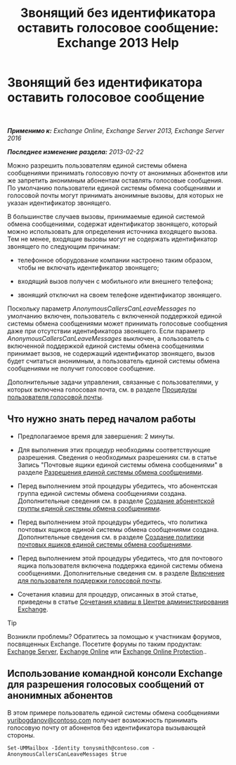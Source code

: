 ﻿---
title: 'Звонящий без идентификатора оставить голосовое сообщение: Exchange 2013 Help'
TOCTitle: Звонящий без идентификатора оставить голосовое сообщение
ms:assetid: 51367d98-e17c-4bcf-8b14-208bd1ac3af0
ms:mtpsurl: https://technet.microsoft.com/ru-ru/library/Bb232040(v=EXCHG.150)
ms:contentKeyID: 50488141
ms.date: 05/22/2018
mtps_version: v=EXCHG.150
ms.translationtype: MT
---

# Звонящий без идентификатора оставить голосовое сообщение

 

_**Применимо к:** Exchange Online, Exchange Server 2013, Exchange Server 2016_

_**Последнее изменение раздела:** 2013-02-22_

Можно разрешить пользователям единой системы обмена сообщениями принимать голосовую почту от анонимных абонентов или же запретить анонимным абонентам оставлять голосовые сообщения. По умолчанию пользователи единой системы обмена сообщениями и голосовой почты могут принимать анонимные вызовы, для которых не указан идентификатор звонящего.

В большинстве случаев вызовы, принимаемые единой системой обмена сообщениями, содержат идентификатор звонящего, который можно использовать для определения источника входящего вызова. Тем не менее, входящие вызовы могут не содержать идентификатор звонящего по следующим причинам:

  - телефонное оборудование компании настроено таким образом, чтобы не включать идентификатор звонящего;

  - входящий вызов получен с мобильного или внешнего телефона;

  - звонящий отключил на своем телефоне идентификатор звонящего.

Поскольку параметр *AnonymousCallersCanLeaveMessages* по умолчанию включен, пользователь с включенной поддержкой единой системы обмена сообщениями может принимать голосовые сообщения даже при отсутствии идентификатора звонящего. Если параметр *AnonymousCallersCanLeaveMessages* выключен, а пользователь с включенной поддержкой единой системы обмена сообщениями принимает вызов, не содержащий идентификатор звонящего, вызов будет считаться анонимным, а пользователь единой системы обмена сообщениями не получит голосовое сообщение.

Дополнительные задачи управления, связанные с пользователями, у которых включена голосовая почта, см. в разделе [Процедуры пользователя голосовой почты](voice-mail-enabled-user-procedures-exchange-2013-help.md).

## Что нужно знать перед началом работы

  - Предполагаемое время для завершения: 2 минуты.

  - Для выполнения этих процедур необходимы соответствующие разрешения. Сведения о необходимых разрешениях см. в статье Запись "Почтовые ящики единой системы обмена сообщениями" в разделе [Разрешения единой системы обмена сообщениями](unified-messaging-permissions-exchange-2013-help.md).

  - Перед выполнением этой процедуры убедитесь, что абонентская группа единой системы обмена сообщениями создана. Дополнительные сведения см. в разделе [Создание абонентской группы единой системы обмена сообщениями](create-a-um-dial-plan-exchange-2013-help.md).

  - Перед выполнением этой процедуры убедитесь, что политика почтовых ящиков единой системы обмена сообщениями создана. Дополнительные сведения см. в разделе [Создание политики почтовых ящиков единой системы обмена сообщениями](create-a-um-mailbox-policy-exchange-2013-help.md).

  - Перед выполнением этой процедуры убедитесь, что для почтового ящика пользователя включена поддержка единой системы обмена сообщениями. Дополнительные сведения см. в разделе [Включение для пользователя поддержки голосовой почты](enable-a-user-for-voice-mail-exchange-2013-help.md).

  - Сочетания клавиш для процедур, описанных в этой статье, приведены в статье [Сочетания клавиш в Центре администрирования Exchange](keyboard-shortcuts-in-the-exchange-admin-center-exchange-online-protection-help.md).

> [!TIP]  
> Возникли проблемы? Обратитесь за помощью к участникам форумов, посвященных Exchange. Посетите форумы по таким продуктам: <a href="https://go.microsoft.com/fwlink/p/?linkid=60612">Exchange Server</a>, <a href="https://go.microsoft.com/fwlink/p/?linkid=267542">Exchange Online</a> или <a href="https://go.microsoft.com/fwlink/p/?linkid=285351">Exchange Online Protection</a>..


## Использование командной консоли Exchange для разрешения голосовых сообщений от анонимных абонентов

В этом примере пользователь единой системы обмена сообщениями yuribogdanov@contoso.com получает возможность принимать голосовую почту от абонентов без идентификатора вызывающей стороны.

    Set-UMMailbox -Identity tonysmith@contoso.com -AnonymousCallersCanLeaveMessages $true


